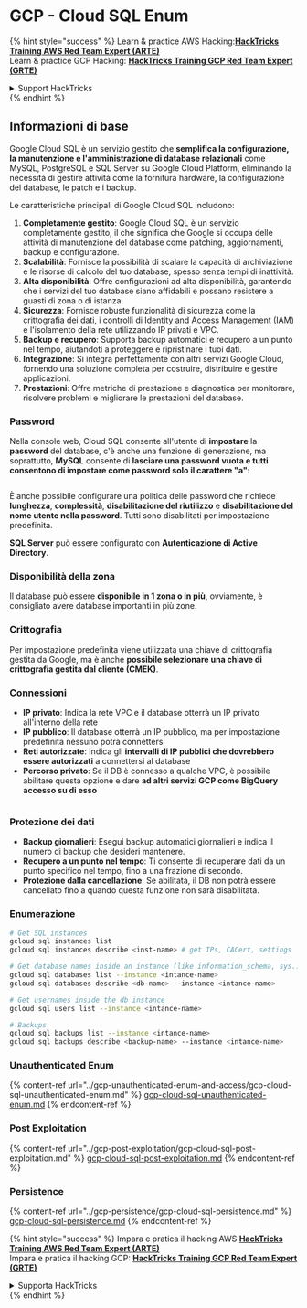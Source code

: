 # GCP - Cloud SQL Enum

{% hint style="success" %}
Learn & practice AWS Hacking:<img src="../../../.gitbook/assets/image (1) (1) (1).png" alt="" data-size="line">[**HackTricks Training AWS Red Team Expert (ARTE)**](https://training.hacktricks.xyz/courses/arte)<img src="../../../.gitbook/assets/image (1) (1) (1).png" alt="" data-size="line">\
Learn & practice GCP Hacking: <img src="../../../.gitbook/assets/image (2).png" alt="" data-size="line">[**HackTricks Training GCP Red Team Expert (GRTE)**<img src="../../../.gitbook/assets/image (2).png" alt="" data-size="line">](https://training.hacktricks.xyz/courses/grte)

<details>

<summary>Support HackTricks</summary>

* Check the [**subscription plans**](https://github.com/sponsors/carlospolop)!
* **Join the** 💬 [**Discord group**](https://discord.gg/hRep4RUj7f) or the [**telegram group**](https://t.me/peass) or **follow** us on **Twitter** 🐦 [**@hacktricks\_live**](https://twitter.com/hacktricks_live)**.**
* **Share hacking tricks by submitting PRs to the** [**HackTricks**](https://github.com/carlospolop/hacktricks) and [**HackTricks Cloud**](https://github.com/carlospolop/hacktricks-cloud) github repos.

</details>
{% endhint %}

## Informazioni di base

Google Cloud SQL è un servizio gestito che **semplifica la configurazione, la manutenzione e l'amministrazione di database relazionali** come MySQL, PostgreSQL e SQL Server su Google Cloud Platform, eliminando la necessità di gestire attività come la fornitura hardware, la configurazione del database, le patch e i backup.

Le caratteristiche principali di Google Cloud SQL includono:

1. **Completamente gestito**: Google Cloud SQL è un servizio completamente gestito, il che significa che Google si occupa delle attività di manutenzione del database come patching, aggiornamenti, backup e configurazione.
2. **Scalabilità**: Fornisce la possibilità di scalare la capacità di archiviazione e le risorse di calcolo del tuo database, spesso senza tempi di inattività.
3. **Alta disponibilità**: Offre configurazioni ad alta disponibilità, garantendo che i servizi del tuo database siano affidabili e possano resistere a guasti di zona o di istanza.
4. **Sicurezza**: Fornisce robuste funzionalità di sicurezza come la crittografia dei dati, i controlli di Identity and Access Management (IAM) e l'isolamento della rete utilizzando IP privati e VPC.
5. **Backup e recupero**: Supporta backup automatici e recupero a un punto nel tempo, aiutandoti a proteggere e ripristinare i tuoi dati.
6. **Integrazione**: Si integra perfettamente con altri servizi Google Cloud, fornendo una soluzione completa per costruire, distribuire e gestire applicazioni.
7. **Prestazioni**: Offre metriche di prestazione e diagnostica per monitorare, risolvere problemi e migliorare le prestazioni del database.

### Password

Nella console web, Cloud SQL consente all'utente di **impostare** la **password** del database, c'è anche una funzione di generazione, ma soprattutto, **MySQL** consente di **lasciare una password vuota e tutti consentono di impostare come password solo il carattere "a":**

<figure><img src="../../../.gitbook/assets/image (14).png" alt=""><figcaption></figcaption></figure>

È anche possibile configurare una politica delle password che richiede **lunghezza**, **complessità**, **disabilitazione del riutilizzo** e **disabilitazione del nome utente nella password**. Tutti sono disabilitati per impostazione predefinita.

**SQL Server** può essere configurato con **Autenticazione di Active Directory**.

### Disponibilità della zona

Il database può essere **disponibile in 1 zona o in più**, ovviamente, è consigliato avere database importanti in più zone.

### Crittografia

Per impostazione predefinita viene utilizzata una chiave di crittografia gestita da Google, ma è anche **possibile selezionare una chiave di crittografia gestita dal cliente (CMEK)**.

### Connessioni

* **IP privato**: Indica la rete VPC e il database otterrà un IP privato all'interno della rete
* **IP pubblico**: Il database otterrà un IP pubblico, ma per impostazione predefinita nessuno potrà connettersi
* **Reti autorizzate**: Indica gli **intervalli di IP pubblici che dovrebbero essere autorizzati** a connettersi al database
* **Percorso privato**: Se il DB è connesso a qualche VPC, è possibile abilitare questa opzione e dare **ad altri servizi GCP come BigQuery accesso su di esso**

<figure><img src="../../../.gitbook/assets/image (15).png" alt=""><figcaption></figcaption></figure>

### Protezione dei dati

* **Backup giornalieri**: Esegui backup automatici giornalieri e indica il numero di backup che desideri mantenere.
* **Recupero a un punto nel tempo**: Ti consente di recuperare dati da un punto specifico nel tempo, fino a una frazione di secondo.
* **Protezione dalla cancellazione**: Se abilitata, il DB non potrà essere cancellato fino a quando questa funzione non sarà disabilitata.

### Enumerazione
```bash
# Get SQL instances
gcloud sql instances list
gcloud sql instances describe <inst-name> # get IPs, CACert, settings

# Get database names inside an instance (like information_schema, sys...)
gcloud sql databases list --instance <intance-name>
gcloud sql databases describe <db-name> --instance <intance-name>

# Get usernames inside the db instance
gcloud sql users list --instance <intance-name>

# Backups
gcloud sql backups list --instance <intance-name>
gcloud sql backups describe <backup-name> --instance <intance-name>
```
### Unauthenticated Enum

{% content-ref url="../gcp-unauthenticated-enum-and-access/gcp-cloud-sql-unauthenticated-enum.md" %}
[gcp-cloud-sql-unauthenticated-enum.md](../gcp-unauthenticated-enum-and-access/gcp-cloud-sql-unauthenticated-enum.md)
{% endcontent-ref %}

### Post Exploitation

{% content-ref url="../gcp-post-exploitation/gcp-cloud-sql-post-exploitation.md" %}
[gcp-cloud-sql-post-exploitation.md](../gcp-post-exploitation/gcp-cloud-sql-post-exploitation.md)
{% endcontent-ref %}

### Persistence

{% content-ref url="../gcp-persistence/gcp-cloud-sql-persistence.md" %}
[gcp-cloud-sql-persistence.md](../gcp-persistence/gcp-cloud-sql-persistence.md)
{% endcontent-ref %}

{% hint style="success" %}
Impara e pratica il hacking AWS:<img src="../../../.gitbook/assets/image (1) (1) (1).png" alt="" data-size="line">[**HackTricks Training AWS Red Team Expert (ARTE)**](https://training.hacktricks.xyz/courses/arte)<img src="../../../.gitbook/assets/image (1) (1) (1).png" alt="" data-size="line">\
Impara e pratica il hacking GCP: <img src="../../../.gitbook/assets/image (2).png" alt="" data-size="line">[**HackTricks Training GCP Red Team Expert (GRTE)**<img src="../../../.gitbook/assets/image (2).png" alt="" data-size="line">](https://training.hacktricks.xyz/courses/grte)

<details>

<summary>Supporta HackTricks</summary>

* Controlla i [**piani di abbonamento**](https://github.com/sponsors/carlospolop)!
* **Unisciti al** 💬 [**gruppo Discord**](https://discord.gg/hRep4RUj7f) o al [**gruppo telegram**](https://t.me/peass) o **seguici** su **Twitter** 🐦 [**@hacktricks\_live**](https://twitter.com/hacktricks_live)**.**
* **Condividi trucchi di hacking inviando PR ai** [**HackTricks**](https://github.com/carlospolop/hacktricks) e [**HackTricks Cloud**](https://github.com/carlospolop/hacktricks-cloud) repos su github.

</details>
{% endhint %}
